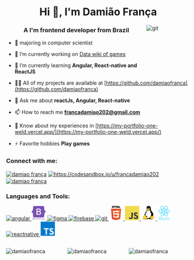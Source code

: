 
<h1 align="center">Hi 👋, I'm Damião França</h1>
<img align="right" src="https://user-images.githubusercontent.com/77007541/160634642-2b13f21e-c9cd-4e5d-94ea-b40e441ec49a.png" alt="git" width="120" height="120"/>
<h3 align="center">A I'm frontend developer from Brazil</h3>

- 🔭 majoring in computer scientist

- 🔭 I’m currently working on [Data wiki of games](https://github.com/damiaofranca/dataBook)

- 🌱 I’m currently learning **Angular, React-native and ReactJS**

- 👨‍💻 All of my projects are available at [https://github.com/damiaofranca](https://github.com/damiaofranca)

- 💬 Ask me about **reactJs, Angular, React-native**

- 📫 How to reach me **francadamiao202@gmail.com**

- 📄 Know about my experiences in [https://my-portfolio-one-weld.vercel.app/](https://my-portfolio-one-weld.vercel.app/)

- ⚡ Favorite hobbies **Play games**

<h3 align="left">Connect with me:</h3>
<p align="left">
<a href="https://www.linkedin.com/in/dami%C3%A3o-fran%C3%A7a-a47b20223/" target="blank"><img align="center" src="https://raw.githubusercontent.com/rahuldkjain/github-profile-readme-generator/master/src/images/icons/Social/linked-in-alt.svg" alt="damiao frança" height="30" width="40" /></a>
<a href="https://codesandbox.com/https://codesandbox.io/u/francadamiao202" target="blank"><img align="center" src="https://raw.githubusercontent.com/rahuldkjain/github-profile-readme-generator/master/src/images/icons/Social/codesandbox.svg" alt="https://codesandbox.io/u/francadamiao202" height="30" width="40" /></a>
<a href="https://fb.com/damiao frança" target="blank"><img align="center" src="https://raw.githubusercontent.com/rahuldkjain/github-profile-readme-generator/master/src/images/icons/Social/facebook.svg" alt="damiao frança" height="30" width="40" /></a>
</p>

<h3 align="left">Languages and Tools:</h3>
<p align="left"> <a href="https://angular.io" target="_blank" rel="noreferrer"> <img src="https://angular.io/assets/images/logos/angular/angular.svg" alt="angular" width="40" height="40"/> </a> <a href="https://getbootstrap.com" target="_blank" rel="noreferrer"> <img src="https://raw.githubusercontent.com/devicons/devicon/master/icons/bootstrap/bootstrap-plain-wordmark.svg" alt="bootstrap" width="40" height="40"/> </a> <a href="https://www.figma.com/" target="_blank" rel="noreferrer"> <img src="https://www.vectorlogo.zone/logos/figma/figma-icon.svg" alt="figma" width="40" height="40"/> </a> <a href="https://firebase.google.com/" target="_blank" rel="noreferrer"> <img src="https://www.vectorlogo.zone/logos/firebase/firebase-icon.svg" alt="firebase" width="40" height="40"/> </a> <a href="https://git-scm.com/" target="_blank" rel="noreferrer"> <img src="https://www.vectorlogo.zone/logos/git-scm/git-scm-icon.svg" alt="git" width="40" height="40"/> </a> <a href="https://www.w3.org/html/" target="_blank" rel="noreferrer"> <img src="https://raw.githubusercontent.com/devicons/devicon/master/icons/html5/html5-original-wordmark.svg" alt="html5" width="40" height="40"/> </a> <a href="https://developer.mozilla.org/en-US/docs/Web/JavaScript" target="_blank" rel="noreferrer"> <img src="https://raw.githubusercontent.com/devicons/devicon/master/icons/javascript/javascript-original.svg" alt="javascript" width="40" height="40"/> </a> <a href="https://www.linux.org/" target="_blank" rel="noreferrer"> <img src="https://raw.githubusercontent.com/devicons/devicon/master/icons/linux/linux-original.svg" alt="linux" width="40" height="40"/> </a> <a href="https://reactjs.org/" target="_blank" rel="noreferrer"> <img src="https://raw.githubusercontent.com/devicons/devicon/master/icons/react/react-original-wordmark.svg" alt="react" width="40" height="40"/> </a> <a href="https://reactnative.dev/" target="_blank" rel="noreferrer"> <img src="https://reactnative.dev/img/header_logo.svg" alt="reactnative" width="40" height="40"/> </a> <a href="https://www.typescriptlang.org/" target="_blank" rel="noreferrer"> <img src="https://raw.githubusercontent.com/devicons/devicon/master/icons/typescript/typescript-original.svg" alt="typescript" width="40" height="40"/> </a> </p>

<div style="width:100%;display:flex;justify-content:center;align-items:center">
<img style="width:40%;margin:1rem 0;" src="https://github-readme-streak-stats.herokuapp.com/?user=damiaofranca&" alt="damiaofranca" />
  <img style="width:40%;margin:1rem 0;" src="https://github-readme-stats.vercel.app/api?username=damiaofranca&show_icons=true&locale=pt-br" alt="damiaofranca" />
<img style="width:40%;margin:1rem 0;" src="https://github-readme-stats.vercel.app/api/top-langs?username=damiaofranca&show_icons=true&locale=en&layout=compact" alt="damiaofranca" />
</div>
